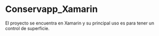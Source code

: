 # Conservapp_Xamarin
El proyecto se encuentra en Xamarin y su principal uso es para tener un control de superficie. 
